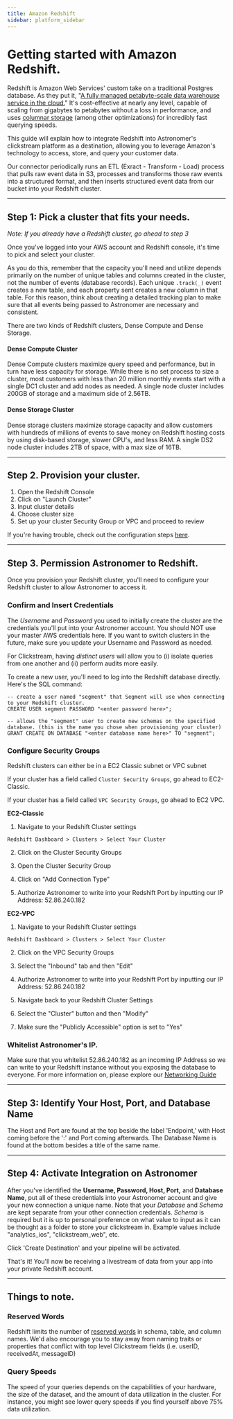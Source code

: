 ```yaml
---
title: Amazon Redshift
sidebar: platform_sidebar
---
```

# Getting started with Amazon Redshift. 
Redshift is Amazon Web Services' custom take on a traditional Postgres database. As they put it, "[A fully managed petabyte-scale data warehouse service in the cloud.](http://docs.aws.amazon.com/redshift/latest/mgmt/welcome.html)" It's cost-effective at nearly any level, capable of scaling from gigabytes to petabytes without a loss in performance, and uses [columnar storage](http://docs.aws.amazon.com/redshift/latest/dg/c_columnar_storage_disk_mem_mgmnt.html) (among other optimizations) for incredibly fast querying speeds.

This guide will explain how to integrate Redshift into Astronomer's clickstream platform as a destination, allowing you to leverage Amazon's technology to access, store, and query your customer data.

Our connector periodically runs an ETL (Exract - Transform - Load) process that pulls raw event data in S3, processes and transforms those raw events into a structured format, and then inserts structured event data from our bucket into your Redshift cluster. 

---

## Step 1: Pick a cluster that fits your needs. 

*Note: If you already have a Redshift cluster, go ahead to step 3*
 
 Once you've logged into your AWS account and Redshift console, it's time to pick and select your cluster. 
 
 As you do this, remember that the capacity you'll need and utilize depends primarily on the number of unique tables and columns created in the cluster, not the number of events (database records).
 Each unique `.track(_)` event creates a new table, and each property sent creates a new column in that table. For this reason, think about creating a detailed tracking plan to make sure that all events being passed to Astronomer are necessary and consistent.

 There are two kinds of Redshift clusters, Dense Compute and Dense Storage. 

 
 #### Dense Compute Cluster
Dense Compute clusters maximize query speed and performance, but in turn have less capacity for storage. While there is no set process to size a cluster, most customers with less than 20 million monthly events start with a single DC1 cluster and add nodes as needed. A single node cluster includes 200GB of storage and a maximum side of 2.56TB. 

#### Dense Storage Cluster
Dense storage clusters maximize storage capacity and allow customers with hundreds of millions of events to save money on Redshift hosting costs by using disk-based storage, slower CPU's, and less RAM. A single DS2 node cluster includes 2TB of space, with a max size of 16TB.

---

## Step 2. Provision your cluster.

1. Open the Redshift Console 
2. Click on "Launch Cluster"
3. Input cluster details 
4. Choose cluster size
5. Set up your cluster Security Group or VPC and proceed to review

If you're having trouble, check out the configuration steps [here](http://docs.aws.amazon.com/redshift/latest/gsg/rs-gsg-launch-sample-cluster.html).

---

## Step 3. Permission Astronomer to Redshift.

Once you provision your Redshift cluster, you'll need to configure your Redshift cluster to allow Astronomer to access it. 

### Confirm and Insert Credentials

The <i>Username</i> and <i>Password</i> you used to initially create the cluster are the credentials you'll put into your Astronomer account. You should NOT use your master AWS credentials here. If you want to switch clusters in the future, make sure you update your Username and Password as needed.

For Clickstream, having *distinct users* will allow you to (i) isolate queries from one another and (ii) perform audits more easily. 

To create a new user, you'll need to log into the Redshift database directly. Here's the SQL command:

```
-- create a user named "segment" that Segment will use when connecting to your Redshift cluster.
CREATE USER segment PASSWORD "<enter password here>";

-- allows the "segment" user to create new schemas on the specified database. (this is the name you chose when provisioning your cluster)
GRANT CREATE ON DATABASE "<enter database name here>" TO "segment";
```

### Configure Security Groups
Redshift clusters can either be in a EC2 Classic subnet or VPC subnet

If your cluster has a field called `Cluster Security Groups`, go ahead to EC2-Classic.

If your cluster has a field called `VPC Security Groups`, go ahead to EC2 VPC. 

**EC2-Classic**

1. Navigate to your Redshift Cluster settings
```
Redshift Dashboard > Clusters > Select Your Cluster
```

2. Click on the Cluster Security Groups

3. Open the Cluster Security Group

4. Click on "Add Connection Type"

5. Authorize Astronomer to write into your Redshift Port by inputting our IP Address: 52.86.240.182

**EC2-VPC**

1. Navigate to your Redshift Cluster settings
```
Redshift Dashboard > Clusters > Select Your Cluster
```

2. Click on the VPC Security Groups

3. Select the "Inbound" tab and then "Edit"

4. Authorize Astronomer to write into your Redshift Port by inputting our IP Address: 52.86.240.182

5. Navigate back to your Redshift Cluster Settings

6. Select the "Cluster" button and then "Modify"

7. Make sure the "Publicly Accessible" option is set to "Yes"



### Whitelist Astronomer's IP. 
Make sure that you whitelist 52.86.240.182 as an incoming IP Address so we can write to your Redshift instance without you exposing the database to everyone. For more information on, please explore our [Networking Guide](/1.0/guides/network/)

---

## Step 3: Identify Your Host, Port, and Database Name

The Host and Port are found at the top beside the label 'Endpoint,' with Host coming before the ':' and Port coming afterwards. The Database Name is found at the bottom besides a title of the same name.

---

## Step 4: Activate Integration on Astronomer

After you've identified the <b>Username, Password, Host, Port,</b> and <b>Database Name</b>, put all of these credentials into your Astronomer account and give your new connection a unique name. Note that your *Database* and *Schema* are kept separate from your other connection credentials. *Schema* is required but it is up to personal preference on what value to input as it can be thought as a folder to store your clickstream in. Example values include "analytics_ios", "clickstream_web", etc.

Click 'Create Destination' and your pipeline will be activated.

That's it! You'll now be receiving a livestream of data from your app into your private Redshift account.

---

## Things to note. 

### Reserved Words

Redshift limits the number of [reserved words](http://docs.aws.amazon.com/redshift/latest/dg/r_pg_keywords.html) in schema, table, and column names. We'd also encourage you to stay away from naming traits or properties that conflict with top level Clickstream fields (i.e. userID, receivedAt, messageID) 

### Query Speeds
The speed of your queries depends on the capabilities of your hardware, the size of the dataset, and the amount of data utilization in the cluster. For instance, you might see lower query speeds if you find yourself above 75% data utilization.

